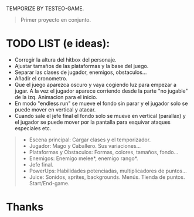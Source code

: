TEMPORIZE BY TESTEO-GAME.
> Primer proyecto en conjunto.



# TODO LIST (e ideas): 

- Corregir la altura del hitbox del personaje.
- Ajustar tamaños de las plataformas y la base del juego.
- Separar las clases de jugador, enemigos, obstaculos...
- Añadir el cronometro.
- Que el juego aparezca oscuro y vaya cogiendo luz para empezar a jugar. A la vez el jugador aparece corriendo desde la parte "no jugable" de la izq. Animacion para el inicio.
- En modo "endless run" se mueve el fondo sin parar y el jugador solo se puede mover en vertical y atacar.
- Cuando sale el jefe final el fondo solo se mueve en vertical (parallax) y el jugador se puede mover por la pantalla para esquivar ataques especiales etc.



> - Escena principal: Cargar clases y el temporizador.
> - Jugador: Mago y Caballero. Sus variaciones...
> - Plataformas y Obstaculos: Formas, colores, tamaños, fondo...
> - Enemigos: Enemigo melee*, enemigo rango*.
> - Jefe final.
> - PowerUps: Habilidades potenciadas, multiplicadores de puntos...
> - Juice: Sonidos, sprites, backgrounds. Menús. Tienda de puntos. Start/End-game.

# Thanks
